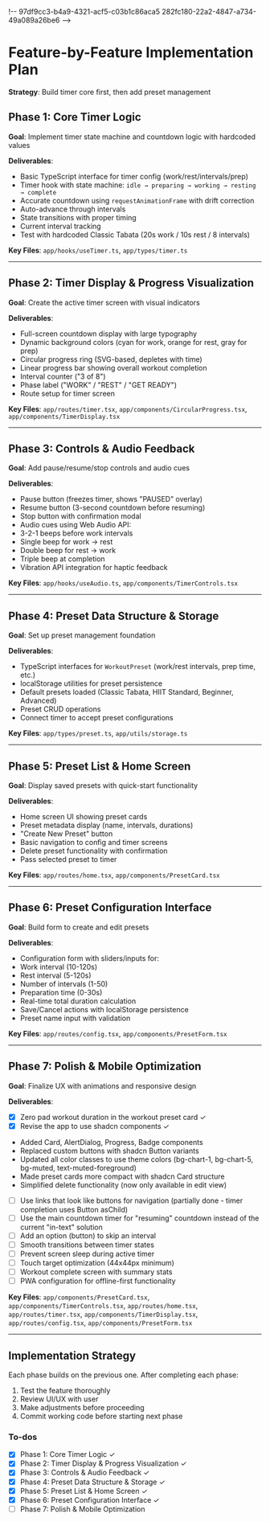 !-- 97df9cc3-b4a9-4321-acf5-c03b1c86aca5 282fc180-22a2-4847-a734-49a089a26be6 -->

# Feature-by-Feature Implementation Plan

**Strategy**: Build timer core first, then add preset management

## Phase 1: Core Timer Logic

**Goal**: Implement timer state machine and countdown logic with hardcoded values

**Deliverables**:

- Basic TypeScript interface for timer config (work/rest/intervals/prep)
- Timer hook with state machine: `idle → preparing → working → resting → complete`
- Accurate countdown using `requestAnimationFrame` with drift correction
- Auto-advance through intervals
- State transitions with proper timing
- Current interval tracking
- Test with hardcoded Classic Tabata (20s work / 10s rest / 8 intervals)

**Key Files**: `app/hooks/useTimer.ts`, `app/types/timer.ts`

---

## Phase 2: Timer Display & Progress Visualization

**Goal**: Create the active timer screen with visual indicators

**Deliverables**:

- Full-screen countdown display with large typography
- Dynamic background colors (cyan for work, orange for rest, gray for prep)
- Circular progress ring (SVG-based, depletes with time)
- Linear progress bar showing overall workout completion
- Interval counter ("3 of 8")
- Phase label ("WORK" / "REST" / "GET READY")
- Route setup for timer screen

**Key Files**: `app/routes/timer.tsx`, `app/components/CircularProgress.tsx`, `app/components/TimerDisplay.tsx`

---

## Phase 3: Controls & Audio Feedback

**Goal**: Add pause/resume/stop controls and audio cues

**Deliverables**:

- Pause button (freezes timer, shows "PAUSED" overlay)
- Resume button (3-second countdown before resuming)
- Stop button with confirmation modal
- Audio cues using Web Audio API:
- 3-2-1 beeps before work intervals
- Single beep for work → rest
- Double beep for rest → work
- Triple beep at completion
- Vibration API integration for haptic feedback

**Key Files**: `app/hooks/useAudio.ts`, `app/components/TimerControls.tsx`

---

## Phase 4: Preset Data Structure & Storage

**Goal**: Set up preset management foundation

**Deliverables**:

- TypeScript interfaces for `WorkoutPreset` (work/rest intervals, prep time, etc.)
- localStorage utilities for preset persistence
- Default presets loaded (Classic Tabata, HIIT Standard, Beginner, Advanced)
- Preset CRUD operations
- Connect timer to accept preset configurations

**Key Files**: `app/types/preset.ts`, `app/utils/storage.ts`

---

## Phase 5: Preset List & Home Screen

**Goal**: Display saved presets with quick-start functionality

**Deliverables**:

- Home screen UI showing preset cards
- Preset metadata display (name, intervals, durations)
- "Create New Preset" button
- Basic navigation to config and timer screens
- Delete preset functionality with confirmation
- Pass selected preset to timer

**Key Files**: `app/routes/home.tsx`, `app/components/PresetCard.tsx`

---

## Phase 6: Preset Configuration Interface

**Goal**: Build form to create and edit presets

**Deliverables**:

- Configuration form with sliders/inputs for:
- Work interval (10-120s)
- Rest interval (5-120s)
- Number of intervals (1-50)
- Preparation time (0-30s)
- Real-time total duration calculation
- Save/Cancel actions with localStorage persistence
- Preset name input with validation

**Key Files**: `app/routes/config.tsx`, `app/components/PresetForm.tsx`

---

## Phase 7: Polish & Mobile Optimization

**Goal**: Finalize UX with animations and responsive design

**Deliverables**:

- [x] Zero pad workout duration in the workout preset card ✓
- [x] Revise the app to use shadcn components ✓
- Added Card, AlertDialog, Progress, Badge components
- Replaced custom buttons with shadcn Button variants
- Updated all color classes to use theme colors (bg-chart-1, bg-chart-5, bg-muted, text-muted-foreground)
- Made preset cards more compact with shadcn Card structure
- Simplified delete functionality (now only available in edit view)
- [ ] Use links that look like buttons for navigation (partially done - timer completion uses Button asChild)
- [ ] Use the main countdown timer for "resuming" countdown instead of the current "in-text" solution
- [ ] Add an option (button) to skip an interval
- [ ] Smooth transitions between timer states
- [ ] Prevent screen sleep during active timer
- [ ] Touch target optimization (44x44px minimum)
- [ ] Workout complete screen with summary stats
- [ ] PWA configuration for offline-first functionality

**Key Files**: `app/components/PresetCard.tsx`, `app/components/TimerControls.tsx`, `app/routes/home.tsx`, `app/routes/timer.tsx`, `app/components/TimerDisplay.tsx`, `app/routes/config.tsx`, `app/components/PresetForm.tsx`

---

## Implementation Strategy

Each phase builds on the previous one. After completing each phase:

1. Test the feature thoroughly
2. Review UI/UX with user
3. Make adjustments before proceeding
4. Commit working code before starting next phase

### To-dos

- [x] Phase 1: Core Timer Logic ✓
- [x] Phase 2: Timer Display & Progress Visualization ✓
- [x] Phase 3: Controls & Audio Feedback ✓
- [x] Phase 4: Preset Data Structure & Storage ✓
- [x] Phase 5: Preset List & Home Screen ✓
- [x] Phase 6: Preset Configuration Interface ✓
- [ ] Phase 7: Polish & Mobile Optimization